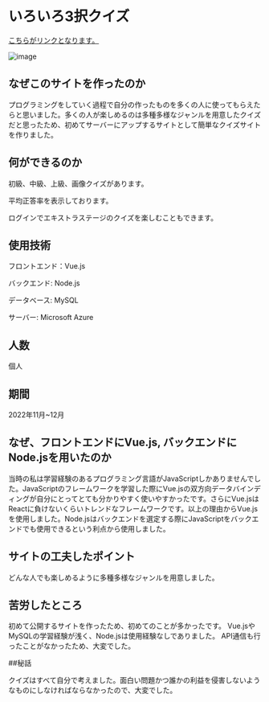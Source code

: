 # いろいろ3択クイズ
[こちらがリンクとなります。](https://variousthreequiz.com)

![image](https://countercontainer.s3.ap-northeast-1.amazonaws.com/quiz/quizhome.png)

## なぜこのサイトを作ったのか
プログラミングをしていく過程で自分の作ったものを多くの人に使ってもらえたらと思いました。多くの人が楽しめるのは多種多様なジャンルを用意したクイズだと思ったため、初めてサーバーにアップするサイトとして簡単なクイズサイトを作りました。

## 何ができるのか

初級、中級、上級、画像クイズがあります。

平均正答率を表示しております。

ログインでエキストラステージのクイズを楽しむこともできます。

## 使用技術

フロントエンド：Vue.js

バックエンド: Node.js

データベース: MySQL

サーバー: Microsoft Azure

## 人数

個人

## 期間

2022年11月~12月

## なぜ、フロントエンドにVue.js, バックエンドにNode.jsを用いたのか

当時の私は学習経験のあるプログラミング言語がJavaScriptしかありませんでした。JavaScriptのフレームワークを学習した際にVue.jsの双方向データバインディングが自分にとってとても分かりやすく使いやすかったです。さらにVue.jsはReactに負けないくらいトレンドなフレームワークです。以上の理由からVue.jsを使用しました。Node.jsはバックエンドを選定する際にJavaScriptをバックエンドでも使用できるという利点から使用しました。

## サイトの工夫したポイント

どんな人でも楽しめるように多種多様なジャンルを用意しました。

## 苦労したところ

初めて公開するサイトを作ったため、初めてのことが多かったです。
Vue.jsやMySQLの学習経験が浅く、Node.jsは使用経験なしでありました。
API通信も行ったことがなかったため、大変でした。

##秘話

クイズはすべて自分で考えました。面白い問題かつ誰かの利益を侵害しないようなものにしなければならなかったので、大変でした。
